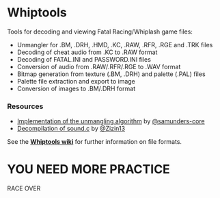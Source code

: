 # Whiptools
Tools for decoding and viewing Fatal Racing/Whiplash game files:

- Unmangler for .BM, .DRH, .HMD, .KC, .RAW, .RFR, .RGE and .TRK files
- Decoding of cheat audio from .KC to .RAW format
- Decoding of FATAL.INI and PASSWORD.INI files
- Conversion of audio from .RAW/.RFR/.RGE to .WAV format
- Bitmap generation from texture (.BM, .DRH) and palette (.PAL) files
- Palette file extraction and export to image
- Conversion of images to .BM/.DRH format

### Resources
- [Implementation of the unmangling algorithm](https://gist.github.com/samunders-core/1acaadc064f203e4f2ab769c7dfabeda) by [@samunders-core](https://github.com/samunders-core)
- [Decompilation of sound.c](https://github.com/Zizin13/ROLLER/blob/b16cacf124f4ff2654fc3f8f77e7760780c49879/PROJECTS/ROLLER/sound.c) by [@Zizin13](https://github.com/Zizin13)

See the [**Whiptools wiki**](https://github.com/ninjatobob/Whiptools/wiki) for further information on file formats.

# YOU NEED MORE PRACTICE
RACE OVER
